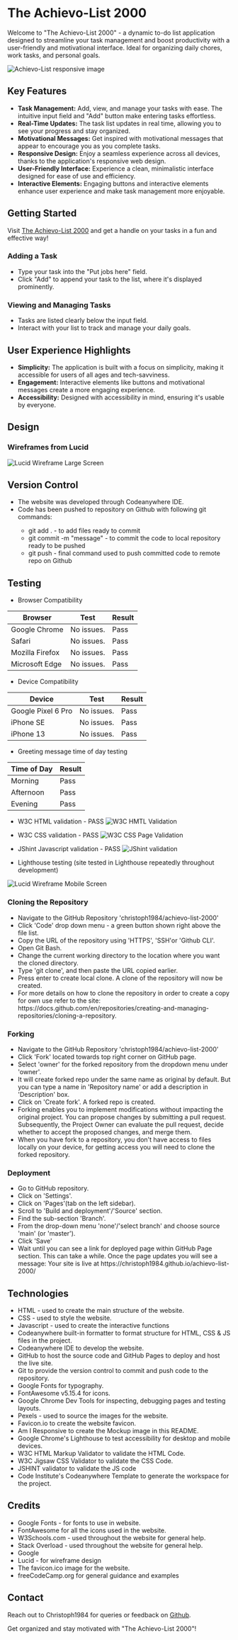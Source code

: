 # The Achievo-List 2000

Welcome to "The Achievo-List 2000" - a dynamic to-do list application designed to streamline your task management and boost productivity with a user-friendly and motivational interface. Ideal for organizing daily chores, work tasks, and personal goals.

![Achievo-List responsive image](assets/images/list_am_i_responsive.png)

## Key Features

- **Task Management:** Add, view, and manage your tasks with ease. The intuitive input field and "Add" button make entering tasks effortless.
- **Real-Time Updates:** The task list updates in real time, allowing you to see your progress and stay organized.
- **Motivational Messages:** Get inspired with motivational messages that appear to encourage you as you complete tasks.
- **Responsive Design:** Enjoy a seamless experience across all devices, thanks to the application's responsive web design.
- **User-Friendly Interface:** Experience a clean, minimalistic interface designed for ease of use and efficiency.
- **Interactive Elements:** Engaging buttons and interactive elements enhance user experience and make task management more enjoyable.

## Getting Started

Visit [The Achievo-List 2000](https://christoph1984.github.io/achievo-list-2000/) and get a handle on your tasks in a fun and effective way!

### Adding a Task

- Type your task into the "Put jobs here" field.
- Click "Add" to append your task to the list, where it's displayed prominently.

### Viewing and Managing Tasks

- Tasks are listed clearly below the input field.
- Interact with your list to track and manage your daily goals.

## User Experience Highlights

- **Simplicity:** The application is built with a focus on simplicity, making it accessible for users of all ages and tech-savviness.
- **Engagement:** Interactive elements like buttons and motivational messages create a more engaging experience.
- **Accessibility:** Designed with accessibility in mind, ensuring it's usable by everyone.

## Design 

### Wireframes from Lucid

![Lucid Wireframe Large Screen](assets/images/list_lucid_screenshot.png)

## Version Control
<ul>
<li>The website was developed through Codeanywhere IDE.</li>
<li>Code has been pushed to repository on Github with following git commands:</li>
  <ul>
  <li>git add . - to add files ready to commit</li>
  <li>git commit -m "message" - to commit the code to local repository ready to be pushed</li>
  <li>git push - final command used to push committed code to remote repo on Github</li>
  </ul> 
</ul>

## Testing

* Browser Compatibility

| Browser | Test | Result  |
--- | --- | ---
Google Chrome | No issues.| Pass
Safari | No issues. | Pass
Mozilla Firefox | No issues.| Pass
Microsoft Edge | No issues. | Pass

* Device Compatibility

| Device | Test | Result  |
--- | --- | ---
Google Pixel 6 Pro | No issues.| Pass
iPhone SE| No issues. | Pass
iPhone 13 | No issues.| Pass

* Greeting message time of day testing

| Time of Day | Result  |
--- | --- 
Morning | Pass 
Afternoon | Pass
Evening | Pass

* W3C HTML validation - PASS
![W3C HMTL Validation](assets/images/list_html_valid.png)

* W3C CSS validation - PASS
![W3C CSS Page Validation](assets/images/list_css_valid.png)

* JShint Javascript validation - PASS
![JShint validation](assets/images/list_jshint_valid.png)


* Lighthouse testing (site tested in Lighthouse repeatedly throughout development)

![Lucid Wireframe Mobile Screen](assets/images/list_lighthouse.png)

### Cloning the Repository
<ul>
<li>Navigate to the GitHub Repository 'christoph1984/achievo-list-2000'</li>
<li>Click 'Code' drop down menu - a green button shown right above the file list.</li>
<li>Copy the URL of the repository using 'HTTPS', 'SSH'or 'Github CLI'.</li>
<li>Open Git Bash.</li>
<li>Change the current working directory to the location where you want the cloned directory.</li>
<li>Type 'git clone', and then paste the URL copied earlier.</li>
<li>Press enter to create local clone. A clone of the repository will now be created.</li>
<li>For more details on how to clone the repository in order to create a copy for own use refer to the site: https://docs.github.com/en/repositories/creating-and-managing-repositories/cloning-a-repository.</li>
</ul>

### Forking
<ul>
<li>Navigate to the GitHub Repository 'christoph1984/achievo-list-2000’</li>
<li>Click 'Fork' located towards top right corner on GitHub page.</li>
<li>Select 'owner' for the forked repository from the dropdown menu under 'owner'.</li>
<li>It will create forked repo under the same name as original by default. But you can type a name in 'Repository name' or add a description in 'Description' box.</li>
<li>Click on 'Create fork'. A forked repo is created.</li>
<li>Forking enables you to implement modifications without impacting the original project. You can propose changes by submitting a pull request. Subsequently, the Project Owner can evaluate the pull request, decide whether to accept the proposed changes, and merge them.</li>
<li>When you have fork to a repository, you don't have access to files locally on your device, for getting access you will need to clone the forked repository.</li>
</ul>

### Deployment
<ul>
<li>Go to GitHub repository.</li>
<li>Click on 'Settings'.</li>
<li>Click on 'Pages'(tab on the left sidebar).</li>
<li>Scroll to 'Build and deployment'/'Source' section.</li>
<li>Find the sub-section 'Branch'.</li>
<li>From the drop-down menu 'none'/'select branch' and choose source 'main' (or 'master').</li>
<li>Click 'Save'</li>
<li>Wait until you can see a link for deployed page within GitHub Page section. This can take a while. Once the page updates you will see a message: Your site is live at https://christoph1984.github.io/achievo-list-2000/</li>
</ul>

## Technologies
* HTML - used to create the main structure of the website.
* CSS - used to style the website.
* Javascript - used to create the interactive functions
* Codeanywhere built-in formatter to format structure for HTML, CSS & JS files in the project.
* Codeanywhere IDE to develop the website.
* GitHub to host the source code and GitHub Pages to deploy and host the live site.
* Git to provide the version control to commit and push code to the repository.
* Google Fonts for typography.
* FontAwesome v5.15.4 for icons.
* Google Chrome Dev Tools for inspecting, debugging pages and testing layouts.
* Pexels - used to source the images for the website.
* Favicon.io to create the website favicon.
* Am I Responsive to create the Mockup image in this README.
* Google Chrome's Lighthouse to test accessibility for desktop and mobile devices.
* W3C HTML Markup Validator to validate the HTML Code.
* W3C Jigsaw CSS Validator to validate the CSS Code.
* JSHINT validator to validate the JS code
* Code Institute's Codeanywhere Template to generate the workspace for the project.

## Credits
* Google Fonts - for fonts to use in website.
* FontAwesome for all the icons used in the website.
* W3Schools.com - used throughout the website for general help.
* Stack Overload - used throughout the website for general help.
* Google
* Lucid - for wireframe design
* The favicon.ico image for the website.
* freeCodeCamp.org for general guidance and examples

## Contact

Reach out to Christoph1984 for queries or feedback on [Github](https://github.com/christoph1984).

Get organized and stay motivated with "The Achievo-List 2000"!
